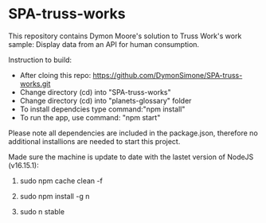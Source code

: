 # SPA-truss-works
This repository contains Dymon Moore's solution to Truss Work's work sample:
Display data from an API for human consumption. 

Instruction to build:
- After cloing this repo: https://github.com/DymonSimone/SPA-truss-works.git
- Change directory (cd) into "SPA-truss-works"
-  Change directory (cd) into "planets-glossary" folder 
- To install dependcies type command:"npm install"
- To run the app, use command: "npm start"

Please note all dependencies are included in the package.json, therefore no additional installions are needed to start this project. 

Made sure the machine is update to date with the lastet version of NodeJS (v16.15.1):
1. sudo npm cache clean -f

2. sudo npm install -g n

3. sudo n stable
